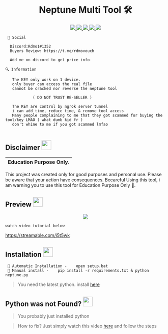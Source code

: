  
<h1 align="center">Neptune Multi Tool 🛠️ </h1>
<p align="center">
  <a href="https://github.com/Rdmo1/DisRo-Multi-Tool/blob/main/LICENSE">
    <img src="https://img.shields.io/badge/License-MIT-important">
  </a>
  <a href="https://www.python.org">
    <img src="https://img.shields.io/badge/Python-3.9-informational.svg">
  </a>
  <a href="https://github.com/AstraaDev/Discord-All-Tools-In-One">
    <img src="https://img.shields.io/badge/covarage-95%25-green">
  </a>
  <a href="https://github.com/AstraaDev">
    <img src="https://img.shields.io/github/repo-size/Rdmo1/Premium-Pack.svg?label=Repo%20size&style=flat-square">
  </a>
  <a href="https://github.com/Rdmo1">
    <img src="https://gpvc.arturio.dev/Rdmo1">
  </a>
</p>

<p align="center">

```  
 📨 Social
 
  Discord:Rdmo1#1352
  Buyers Review: https://t.me/rdmovouch
  
  Add me on discord to get price info

🔍 Information

   The KEY only work on 1 device.
   only buyer can access the real file
   cannot be cracked nor reverse the neptune tool
   
            ( DO NOT TRUST RE-SELLER )
 
   The KEY are control by ngrok server tunnel
   i can add time, reduce time, & remove tool access
   Many people complaining to me that they got scammed for buying the tool/key LMAO ( what dumb kid fr )
   don't whine to me if you got scammed lmfao
 
```
</p>

## Disclaimer  <img src="https://media.giphy.com/media/hvRJCLFzcasrR4ia7z/giphy.gif" width="30px"/>
</h1>

|Education Purpose Only.|
|-------------------------------------------------|
This project was created only for good purposes and personal use.
Please be aware that your action have consequences.
Becareful Using this tool, i am warning you to use this tool for Education Purpose Only 👀.

## Preview  <img src="https://cdn3.emoji.gg/emojis/1676-cameracat.png" width="30px"/>
</h1>


<p align="center">
  <img src="https://cdn.discordapp.com/attachments/1073238834478850100/1073853857249099796/image.png">
</p>

```
watch video tutorial below
```

<p align="center">

  https://streamable.com/i5t5wk
  
</p>

## Installation <img src="https://cdn3.emoji.gg/emojis/7277_green_flame.gif" width="30px"/>

<p align="center">

```
 🔧 Automatic Installation -    open setup.bat
 🔧 Manual install -    pip install -r requirements.txt & python neptune.py
```
</p>

> You need the latest python. install [here](https://www.python.org/downloads/release/python-397/)

## Python was not Found? <img src="https://cdn3.emoji.gg/emojis/7277_green_flame.gif" width="30px"/>
</h1>

> You probably just installed python

> How to fix? Just simply watch this video [here](https://youtu.be/uBnbVqUmZaQ) and follow the steps 
